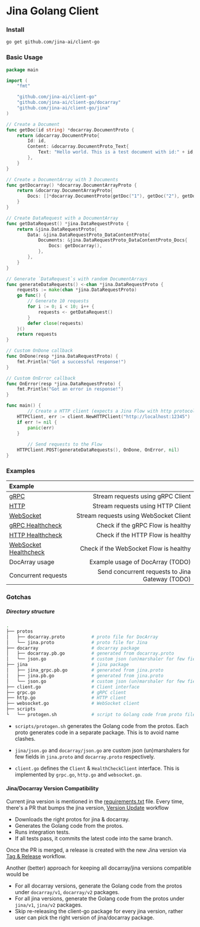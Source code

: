 # Jina Golang Client

### Install

```bash
go get github.com/jina-ai/client-go
```

### Basic Usage

```go
package main

import (
	"fmt"

	"github.com/jina-ai/client-go"
	"github.com/jina-ai/client-go/docarray"
	"github.com/jina-ai/client-go/jina"
)

// Create a Document
func getDoc(id string) *docarray.DocumentProto {
	return &docarray.DocumentProto{
		Id: id,
		Content: &docarray.DocumentProto_Text{
			Text: "Hello world. This is a test document with id:" + id,
		},
	}
}

// Create a DocumentArray with 3 Documents
func getDocarray() *docarray.DocumentArrayProto {
	return &docarray.DocumentArrayProto{
		Docs: []*docarray.DocumentProto{getDoc("1"), getDoc("2"), getDoc("3")},
	}
}

// Create DataRequest with a DocumentArray
func getDataRequest() *jina.DataRequestProto {
	return &jina.DataRequestProto{
		Data: &jina.DataRequestProto_DataContentProto{
			Documents: &jina.DataRequestProto_DataContentProto_Docs{
				Docs: getDocarray(),
			},
		},
	}
}

// Generate `DataRequest`s with random DocumentArrays
func generateDataRequests() <-chan *jina.DataRequestProto {
	requests := make(chan *jina.DataRequestProto)
	go func() {
		// Generate 10 requests
		for i := 0; i < 10; i++ {
			requests <- getDataRequest()
		}
		defer close(requests)
	}()
	return requests
}

// Custom OnDone callback
func OnDone(resp *jina.DataRequestProto) {
	fmt.Println("Got a successful response!")
}

// Custom OnError callback
func OnError(resp *jina.DataRequestProto) {
	fmt.Println("Got an error in response!")
}

func main() {
    	// Create a HTTP client (expects a Jina Flow with http protocol running on localhost:12345)
	HTTPClient, err := client.NewHTTPClient("http://localhost:12345")
	if err != nil {
		panic(err)
	}
    
    	// Send requests to the Flow
	HTTPClient.POST(generateDataRequests(), OnDone, OnError, nil)
}

```



### Examples


| Example |  |
| :---   | ---:  |
| [gRPC](examples/grpc/) | Stream requests using gRPC Client |
| [HTTP](examples/http/) | Stream requests using HTTP Client |
| [WebSocket](examples/websocket/) | Stream requests using WebSocket Client |
| [gRPC Healthcheck](examples/healthcheck/grpc/) | Check if the gRPC Flow is healthy |
| [HTTP Healthcheck](examples/healthcheck/http/) | Check if the  HTTP Flow is healthy |
| [WebSocket Healthcheck](examples/healthcheck/websocket/) | Check if the WebSocket Flow is healthy |
| DocArray usage | Example usage of DocArray (TODO) |
| Concurrent requests | Send concurrent requests to Jina Gateway (TODO) |


### Gotchas

##### Directory structure

```bash
.
├── protos
│   ├── docarray.proto          # proto file for DocArray
│   └── jina.proto              # proto file for Jina
├── docarray                    # docarray package
│   ├── docarray.pb.go          # generated from docarray.proto  
│   └── json.go                 # custom json (un)marshaler for few fields in docarray.proto
├── jina                        # jina package
│   ├── jina_grpc.pb.go         # generated from jina.proto
│   ├── jina.pb.go              # generated from jina.proto
│   └── json.go                 # custom json (un)marshaler for few fields in jina.proto
├── client.go                   # Client interface
├── grpc.go                     # gRPC client
├── http.go                     # HTTP client
├── websocket.go                # WebSocket client
├── scripts
└   └── protogen.sh             # script to Golang code from proto files
```

- `scripts/protogen.sh` generates the Golang code from the protos. Each proto generates code in a separate package. This is to avoid name clashes.

- `jina/json.go` and `docarray/json.go` are custom json (un)marshalers for few fields in `jina.proto` and `docarray.proto` respectively. 

- `client.go` defines the `Client` & `HealthCheckClient` interface. This is implemented by `grpc.go`, `http.go` and `websocket.go`.


#### Jina/Docarray Version Compatibility 

Current jina version is mentioned in the [requirements.txt](requirements.txt) file. Every time, there's a PR that bumps the jina version, [Version Update](.github/workflows/version-update.yml) workflow 
- Downloads the right protos for jina & docarray.
- Generates the Golang code from the protos.
- Runs integration tests.
- If all tests pass, it commits the latest code into the same branch. 

Once the PR is merged, a release is created with the new Jina version via [Tag & Release](.github/workflows/tag.yml) workflow.

Another (better) approach for keeping all docarray/jina versions compatible would be

- For all docarray versions, generate the Golang code from the protos under `docarray/v1`, `docarray/v2` packages.
- For all jina versions, generate the Golang code from the protos under `jina/v1`, `jina/v2` packages.
- Skip re-releasing the client-go package for every jina version, rather user can pick the right version of jina/docarray package.
